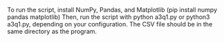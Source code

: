To run the script, install NumPy, Pandas, and Matplotlib (pip install numpy pandas matplotlib)
Then, run the script with python a3q1.py or python3 a3q1.py, depending on your configuration. 
The CSV file should be in the same directory as the program.
